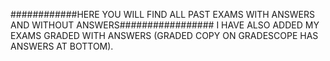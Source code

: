 
############HERE YOU WILL FIND ALL PAST EXAMS WITH ANSWERS AND WITHOUT ANSWERS#################
I HAVE ALSO ADDED MY EXAMS GRADED WITH ANSWERS (GRADED COPY ON GRADESCOPE HAS ANSWERS AT BOTTOM).

